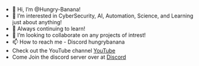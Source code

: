 - 👋 Hi, I’m @Hungry-Banana!
- 👀 I’m interested in CyberSecurity, AI, Automation, Science, and Learning just about anything!
- 🌱 Always continuing to learn!
- 💞️ I’m looking to collaborate on any projects of intrest!
- 📫 How to reach me - Discord hungrybanana
- Check out the YouTube channel [YouTube](https://www.youtube.com/@hungry_banana)
- Come Join the discord server over at [Discord](https://discord.com/invite/ssyuH3cGjY)
